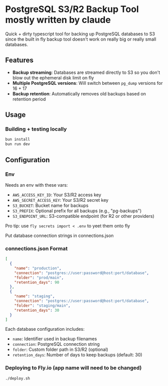 # PostgreSQL S3/R2 Backup Tool mostly written by claude

Quick + dirty typescript tool for backing up PostgreSQL databases to S3 since the built in fly backup tool doesn't work on really big or really small databases.

## Features

- **Backup streaming**: Databases are streamed directly to S3 so you don't blow out the ephemeral disk limit on fly
- **Multiple PostgreSQL versions**: Will switch between `pg_dump` versions for 16 + 17
- **Backup retention**: Automatically removes old backups based on retention period

## Usage

### Building + testing locally

```bash
bun install
bun run dev
```

## Configuration

### Env

Needs an env with these vars:

- `AWS_ACCESS_KEY_ID`: Your S3/R2 access key
- `AWS_SECRET_ACCESS_KEY`: Your S3/R2 secret key
- `S3_BUCKET`: Bucket name for backups
- `S3_PREFIX`: Optional prefix for all backups (e.g., "pg-backups")
- `S3_ENDPOINT_URL`: S3-compatible endpoint (for R2 or other providers)

Pro tip: use `fly secrets import < .env` to yeet them onto fly 


Put database connection strings in connections.json

### connections.json Format

```json
[
  {
    "name": "production",
    "connection": "postgres://user:password@host:port/database",
    "folder": "prod/main",
    "retention_days": 90
  },
  {
    "name": "staging",
    "connection": "postgres://user:password@host:port/database",
    "folder": "staging/main",
    "retention_days": 30
  }
]
```

Each database configuration includes:
- `name`: Identifier used in backup filenames
- `connection`: PostgreSQL connection string
- `folder`: Custom folder path in S3/R2 (optional)
- `retention_days`: Number of days to keep backups (default: 30)


### Deploying to Fly.io (app name will need to be changed)

```bash
./deploy.sh
```

